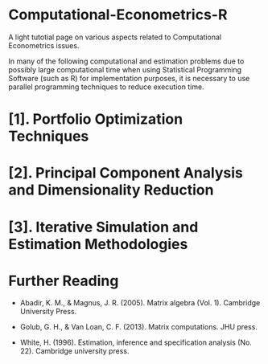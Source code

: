 # Computational-Econometrics-R

A light tutotial page on various aspects related to Computational Econometrics issues. 

In many of the following computational and estimation problems due to possibly large computational time when using Statistical Programming Software (such as R) for implementation purposes, it is necessary to use parallel programming techniques to reduce execution time.  

# [1]. Portfolio Optimization Techniques

# [2]. Principal Component Analysis and Dimensionality Reduction

# [3]. Iterative Simulation and Estimation Methodologies

# Further Reading

- Abadir, K. M., & Magnus, J. R. (2005). Matrix algebra (Vol. 1). Cambridge University Press.

- Golub, G. H., & Van Loan, C. F. (2013). Matrix computations. JHU press. 

- White, H. (1996). Estimation, inference and specification analysis (No. 22). Cambridge university press.
